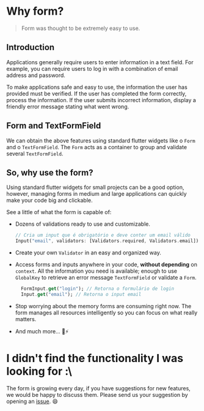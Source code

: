 # Why form?

> Form was thought to be extremely easy to use.

## Introduction

Applications generally require users to enter information in a text field. For example, you can require users to log in with a combination of email address and password.

To make applications safe and easy to use, the information the user has provided must be verified. If the user has completed the form correctly, process the information. If the user submits incorrect information, display a friendly error message stating what went wrong.

## Form and TextFormField

We can obtain the above features using standard flutter widgets like o `Form` and o `TextFormField`. The `Form` acts as a container to group and validate several `TextFormField`.

## So, why use the form?

Using standard flutter widgets for small projects can be a good option, however, managing forms in medium and large applications can quickly make your code big and clickable.

See a little of what the form is capable of:

* Dozens of validations ready to use and customizable.

  ```dart
  // Cria um input que é obrigatório e deve conter um email válido 
  Input("email", validators: [Validators.required, Validators.email]);
  ```

* Create your own `Validator` in an easy and organized way.

* Access forms and inputs anywhere in your code, **without depending** on `context`. All the information you need is available; enough to use `GlobalKey` to retrieve an error message `TextFormField` or validate a `Form`.

  ```dart
    FormInput.get("login"); // Retorna o formulário de login
    Input.get("email"); // Retorna o input email
  ```

* Stop worrying about the memory forms are consuming right now. The form manages all resources intelligently so you can focus on what really matters.

* And much more... :rocket::zap:

# I didn't find the functionality I was looking for :\

The form is growing every day, if you have suggestions for new features, we would be happy to discuss them. Please send us your suggestion by opening an [issue](https://github.com/edsonbonfim/form/issues). :smile:

